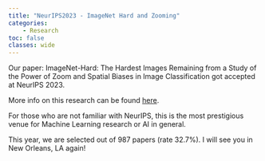 ```yaml
---
title: "NeurIPS2023 - ImageNet Hard and Zooming"
categories: 
    - Research
toc: false
classes: wide
---
```


Our paper: ImageNet-Hard: The Hardest Images Remaining from a Study of the Power of Zoom and Spatial Biases in Image Classification got accepted at NeurIPS 2023.

More info on this research can be found [here](https://anhnguyen.me/project/imagenet-hard/).

For those who are not familiar with NeurIPS, this is the most prestigious venue for Machine Learning research or AI in general. 

This year, we are selected out of 987 papers (rate 32.7%). I will see you in New Orleans, LA again!